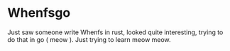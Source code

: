 # Whenfsgo

Just saw someone write Whenfs in rust, looked quite interesting, trying to do that in go ( meow ).
Just trying to learn meow meow.
